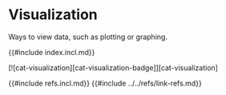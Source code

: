 # Visualization

Ways to view data, such as plotting or graphing.

{{#include index.incl.md}}

[![cat-visualization][cat-visualization-badge]][cat-visualization]

{{#include refs.incl.md}}
{{#include ../../refs/link-refs.md}}
